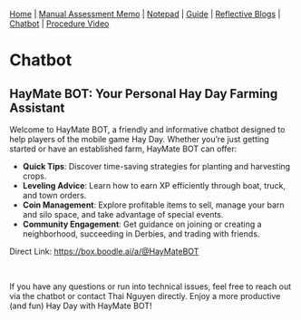 [Home](index.md) | [Manual Assessment Memo](manual_assessment_memo.md) | [Notepad](notepad.md) | [Guide](soon.md) | [Reflective Blogs](reflective_blogs.md) | [Chatbot](chatbot.md) | [Procedure Video](procedure_video.md)

# Chatbot

## HayMate BOT: Your Personal Hay Day Farming Assistant

Welcome to HayMate BOT, a friendly and informative chatbot designed to help players of the mobile game Hay Day. Whether you’re just getting started or have an established farm, HayMate BOT can offer:

- **Quick Tips**: Discover time-saving strategies for planting and harvesting crops.
- **Leveling Advice**: Learn how to earn XP efficiently through boat, truck, and town orders.
- **Coin Management**: Explore profitable items to sell, manage your barn and silo space, and take advantage of special events.
- **Community Engagement**: Get guidance on joining or creating a neighborhood, succeeding in Derbies, and trading with friends.



Direct Link: <https://box.boodle.ai/a/@HayMateBOT>

<br>


If you have any questions or run into technical issues, feel free to reach out via the chatbot or contact Thai Nguyen directly. Enjoy a more productive (and fun) Hay Day with HayMate BOT!


